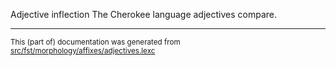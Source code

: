 Adjective inflection
The Cherokee language adjectives compare.

* * *

<small>This (part of) documentation was generated from [src/fst/morphology/affixes/adjectives.lexc](https://github.com/giellalt/lang-chr/blob/main/src/fst/morphology/affixes/adjectives.lexc)</small>
